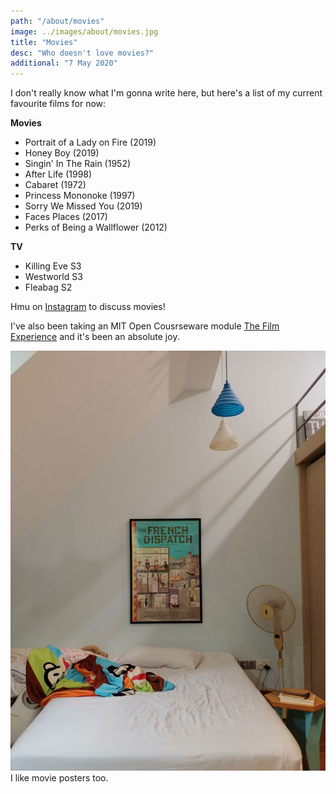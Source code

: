 ```yaml
---
path: "/about/movies"
image: ../images/about/movies.jpg
title: "Movies"
desc: "Who doesn't love movies?"
additional: "7 May 2020"
---
```


I don't really know what I'm gonna write here, but here's a list of my current favourite films for now:

**Movies**
- Portrait of a Lady on Fire (2019)
- Honey Boy (2019)
- Singin' In The Rain (1952)
- After Life (1998)
- Cabaret (1972)
- Princess Mononoke (1997)
- Sorry We Missed You (2019)
- Faces Places (2017)
- Perks of Being a Wallflower (2012)

**TV**
- Killing Eve S3
- Westworld S3
- Fleabag S2

Hmu on [Instagram](https://www.instagram.com/ashly.lau/) to discuss movies!

I've also been taking an MIT Open Cousrseware module [The Film Experience](https://ocw.mit.edu/courses/literature/21l-011-the-film-experience-fall-2013/) and it's been an absolute joy.

![the french dispatch](../images/about/poster.jpg)
I like movie posters too.
